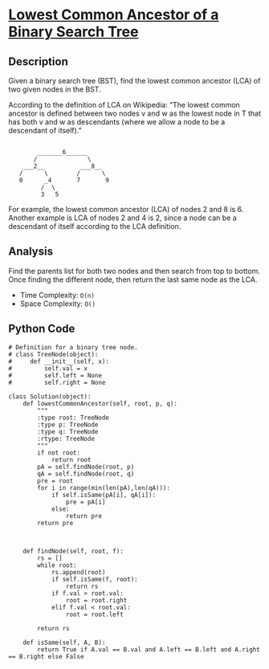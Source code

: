 # [Lowest Common Ancestor of a Binary Search Tree](https://leetcode.com/problems/lowest-common-ancestor-of-a-binary-search-tree/)

## Description
Given a binary search tree (BST), find the lowest common ancestor (LCA) of two given nodes in the BST.

According to the definition of LCA on Wikipedia: “The lowest common ancestor is defined between two nodes v and w as the lowest node in T that has both v and w as descendants (where we allow a node to be a descendant of itself).”

~~~

        _______6______
       /              \
    ___2__          ___8__
   /      \        /      \
   0      _4       7       9
         /  \
         3   5
~~~
For example, the lowest common ancestor (LCA) of nodes 2 and 8 is 6. Another example is LCA of nodes 2 and 4 is 2, since a node can be a descendant of itself according to the LCA definition.
## Analysis
Find the parents list for both two nodes and then search from top to bottom. Once finding the different node, then return the last same node as the LCA.

* Time Complexity: `O(n)`
* Space Complexity: `O()`

## Python Code

~~~
# Definition for a binary tree node.
# class TreeNode(object):
#     def __init__(self, x):
#         self.val = x
#         self.left = None
#         self.right = None

class Solution(object):
    def lowestCommonAncestor(self, root, p, q):
        """
        :type root: TreeNode
        :type p: TreeNode
        :type q: TreeNode
        :rtype: TreeNode
        """
        if not root:
            return root
        pA = self.findNode(root, p)
        qA = self.findNode(root, q)
        pre = root
        for i in range(min(len(pA),len(qA))):
            if self.isSame(pA[i], qA[i]):
                pre = pA[i]
            else:
                return pre
        return pre
            
    
    
    def findNode(self, root, f):
        rs = []
        while root:
            rs.append(root)
            if self.isSame(f, root):
                return rs
            if f.val > root.val:
                root = root.right
            elif f.val < root.val:
                root = root.left
        
        return rs
                
    def isSame(self, A, B):
        return True if A.val == B.val and A.left == B.left and A.right == B.right else False
~~~
